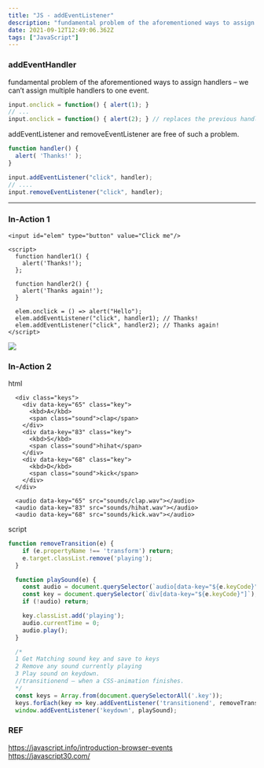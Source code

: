 ```yaml
---
title: "JS - addEventListener"
description: "fundamental problem of the aforementioned ways to assign handlers – we can’t assign multiple handlers to one event.addEventListener and removeEventLis"
date: 2021-09-12T12:49:06.362Z
tags: ["JavaScript"]
---
```


### addEventHandler
fundamental problem of the aforementioned ways to assign handlers – we can’t assign multiple handlers to one event.
```js
input.onclick = function() { alert(1); }
// ...
input.onclick = function() { alert(2); } // replaces the previous handler
```
addEventListener and removeEventListener are free of such a problem.
```js 
function handler() {
  alert( 'Thanks!' );
}

input.addEventListener("click", handler);
// ....
input.removeEventListener("click", handler);
```

---

### In-Action 1
```
<input id="elem" type="button" value="Click me"/>

<script>
  function handler1() {
    alert('Thanks!');
  };

  function handler2() {
    alert('Thanks again!');
  }

  elem.onclick = () => alert("Hello");
  elem.addEventListener("click", handler1); // Thanks!
  elem.addEventListener("click", handler2); // Thanks again!
</script>
```

![](/images/b2f1c003-3bec-4a4b-a59a-c02af77881b7-image.png)

### In-Action 2
html
```
  <div class="keys">
    <div data-key="65" class="key">
      <kbd>A</kbd>
      <span class="sound">clap</span>
    </div>
    <div data-key="83" class="key">
      <kbd>S</kbd>
      <span class="sound">hihat</span>
    </div>
    <div data-key="68" class="key">
      <kbd>D</kbd>
      <span class="sound">kick</span>
    </div>
  </div>

  <audio data-key="65" src="sounds/clap.wav"></audio>
  <audio data-key="83" src="sounds/hihat.wav"></audio>
  <audio data-key="68" src="sounds/kick.wav"></audio>
```

script
``` js
function removeTransition(e) {
    if (e.propertyName !== 'transform') return;
    e.target.classList.remove('playing');
  }

  function playSound(e) {
    const audio = document.querySelector(`audio[data-key="${e.keyCode}"]`);
    const key = document.querySelector(`div[data-key="${e.keyCode}"]`);
    if (!audio) return;

    key.classList.add('playing');
    audio.currentTime = 0;
    audio.play();
  }

  /*
  1 Get Matching sound key and save to keys
  2 Remove any sound currently playing 
  3 Play sound on keydown.
  //transitionend – when a CSS-animation finishes.
  */
  const keys = Array.from(document.querySelectorAll('.key'));
  keys.forEach(key => key.addEventListener('transitionend', removeTransition));
  window.addEventListener('keydown', playSound);
```

### REF
https://javascript.info/introduction-browser-events
https://javascript30.com/